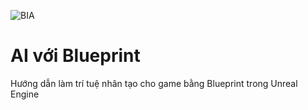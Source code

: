 ![BIA](https://user-images.githubusercontent.com/9875274/210190837-5fe07dd9-c375-417e-ad14-caa964f1fc52.jpg)
# AI với Blueprint
Hướng dẫn làm trí tuệ nhân tạo cho game bằng Blueprint trong Unreal Engine
